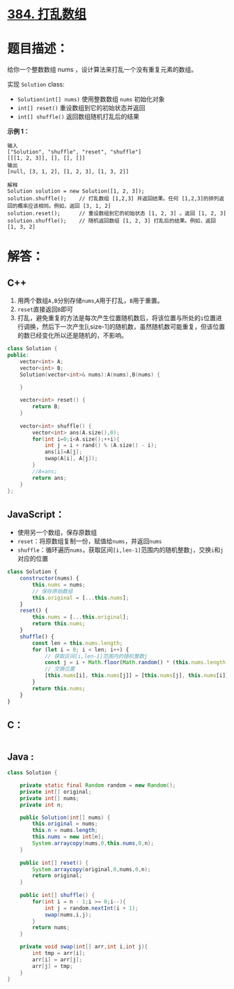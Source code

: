 # [384. 打乱数组](https://leetcode-cn.com/problems/shuffle-an-array/)

# 题目描述：

给你一个整数数组 nums ，设计算法来打乱一个没有重复元素的数组。

实现 `Solution` class:

- `Solution(int[] nums)` 使用整数数组 `nums` 初始化对象
- `int[] reset()` 重设数组到它的初始状态并返回
- `int[] shuffle()` 返回数组随机打乱后的结果



**示例 1：**

```
输入
["Solution", "shuffle", "reset", "shuffle"]
[[[1, 2, 3]], [], [], []]
输出
[null, [3, 1, 2], [1, 2, 3], [1, 3, 2]]

解释
Solution solution = new Solution([1, 2, 3]);
solution.shuffle();    // 打乱数组 [1,2,3] 并返回结果。任何 [1,2,3]的排列返回的概率应该相同。例如，返回 [3, 1, 2]
solution.reset();      // 重设数组到它的初始状态 [1, 2, 3] 。返回 [1, 2, 3]
solution.shuffle();    // 随机返回数组 [1, 2, 3] 打乱后的结果。例如，返回 [1, 3, 2]
```



# 解答：
## C++
1. 用两个数组`A,B`分别存储`nums`,`A`用于打乱，`B`用于重置。
2. `reset`直接返回`B`即可
3. 打乱，避免重复的方法是每次产生位置随机数后，将该位置与所处的`i`位置进行调换，然后下一次产生[i,size-1]的随机数，虽然随机数可能重复，但该位置的数已经变化所以还是随机的，不影响。
```cpp
class Solution {
public:
    vector<int> A;
    vector<int> B;
    Solution(vector<int>& nums):A(nums),B(nums) {

    }
    
    vector<int> reset() {
        return B;
    }
    
    vector<int> shuffle() {
        vector<int> ans(A.size(),0);
        for(int i=0;i<A.size();++i){
            int j = i + rand() % (A.size() - i);
            ans[i]=A[j];
            swap(A[i], A[j]);
        }
        //A=ans;
        return ans;
    }
};
```

## JavaScript：

- 使用另一个数组，保存原数组
- `reset`：将原数组复制一份，赋值给`nums`，并返回`nums`
- `shuffle`：循环遍历`nums`，获取区间`[i,len-1]`范围内的随机整数`j`，交换`i`和`j`对应的位置

```javascript
class Solution {
    constructor(nums) {
        this.nums = nums;
        // 保存原始数组
        this.original = [...this.nums];
    }
    reset() {
        this.nums = [...this.original];
        return this.nums;
    }
    shuffle() {
        const len = this.nums.length;
        for (let i = 0; i < len; i++) {
            // 获取区间[i,len-1]范围内的随机整数j
            const j = i + Math.floor(Math.random() * (this.nums.length - i));
            // 交换位置
            [this.nums[i], this.nums[j]] = [this.nums[j], this.nums[i]];
        }
        return this.nums;
    }
}
```

## C：

```c

```

## Java :
```java
class Solution {

    private static final Random random = new Random();
    private int[] original;
    private int[] nums;
    private int n;

    public Solution(int[] nums) {
        this.original = nums;
        this.n = nums.length;
        this.nums = new int[n];
        System.arraycopy(nums,0,this.nums,0,n);
    }
    
    public int[] reset() {
        System.arraycopy(original,0,nums,0,n);
        return original;
    }
    
    public int[] shuffle() {
        for(int i = n - 1;i >= 0;i--){
            int j = random.nextInt(i + 1);
            swap(nums,i,j);
        }
        return nums;
    }

    private void swap(int[] arr,int i,int j){
        int tmp = arr[i];
        arr[i] = arr[j];
        arr[j] = tmp;
    }
}
```
